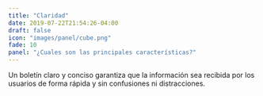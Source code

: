 ```yaml
---
title: "Claridad"
date: 2019-07-22T21:54:26-04:00
draft: false
icon: "images/panel/cube.png"
fade: 10
panel: "¿Cuales son las principales características?"
---
```

Un boletín claro y conciso garantiza que la información sea recibida por los usuarios de forma rápida y sin confusiones ni distracciones.